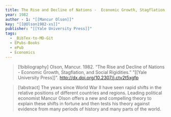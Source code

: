 ```yaml
---
title: The Rise and Decline of Nations -  Economic Growth, Stagflation, and Social Rigidities
year: 1982
author - 1: "[[Mancur Olson]]"
key: "[[@Olson1982-xs]]"
publisher: "[[Yale University Press]]"
tags:
  - _BibTex-to-MD-Git
  - EPubs-Books
  - ePub
  - Economics
---
```


> [!bibliography]
> Olson, Mancur. 1982. “The Rise and Decline of Nations -  Economic Growth, Stagflation, and Social Rigidities.” "[[Yale University Press]]". http://dx.doi.org/10.2307/j.ctv2t5xgfp

> [!abstract]
> The years since World War II have seen rapid shifts in the relative positions of different countries and regions. Leading political economist Mancur Olson offers a new and compelling theory to explain these shifts in fortune and then tests his theory against evidence from many periods of history and many parts of the world.